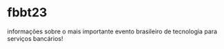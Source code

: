 # fbbt23
informações sobre o mais importante evento brasileiro de tecnologia para serviços bancários!
